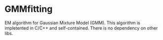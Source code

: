 # GMMfitting
EM algorithm for Gaussian Mixture Model (GMM).
This algorithm is impletented in C/C++ and self-contained.
There is no dependency on other libs.
